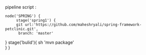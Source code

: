 pipeline script :

    node('SPRING') {
         stage('spring1') {
         git url:'https://github.com/maheshryali/spring-framework-petclinic.git',
          branch: 'master'
}
 stage('bulid'){
   sh 'mvn package'  
 }
}